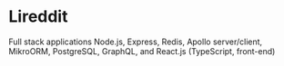 # Lireddit

Full stack applications Node.js, Express, Redis, Apollo server/client, MikroORM, PostgreSQL, GraphQL, and React.js (TypeScript, front-end)